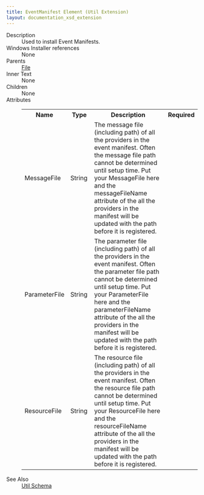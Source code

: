 ```yaml
---
title: EventManifest Element (Util Extension)
layout: documentation_xsd_extension
---
```

<dl>
  <dt>Description</dt>
  <dd>Used to install Event Manifests.</dd>
  <dt>Windows Installer references</dt>
  <dd>None</dd>
  <dt>Parents</dt>
  <dd>
    <a href="../file/">File</a>
  </dd>
  <dt>Inner Text</dt>
  <dd>None</dd>
  <dt>Children</dt>
  <dd>None</dd>
  <dt>Attributes</dt>
  <dd>
    <table cellspacing="0" cellpadding="0" class="schema">
      <tr>
        <th width="15%">Name</th>
        <th width="15%">Type</th>
        <th width="65%">Description</th>
        <th width="15%">Required</th>
      </tr>
      <tr>
        <td>MessageFile</td>
        <td>String</td>
        <td>The message file (including path) of all the providers in the event manifest. Often the message file path cannot be determined until setup time. Put your MessageFile here and the messageFileName attribute of the all the providers in the manifest will be updated with the path before it is registered. </td>
        <td>&nbsp;</td>
      </tr>
      <tr>
        <td>ParameterFile</td>
        <td>String</td>
        <td>The parameter file (including path) of all the providers in the event manifest. Often the parameter file path cannot be determined until setup time. Put your ParameterFile here and the parameterFileName attribute of the all the providers in the manifest will be updated with the path before it is registered. </td>
        <td>&nbsp;</td>
      </tr>
      <tr>
        <td>ResourceFile</td>
        <td>String</td>
        <td>The resource file (including path) of all the providers in the event manifest. Often the resource file path cannot be determined until setup time. Put your ResourceFile here and the resourceFileName attribute of the all the providers in the manifest will be updated with the path before it is registered. </td>
        <td>&nbsp;</td>
      </tr>
    </table>
  </dd>
  <dt>See Also</dt>
  <dd>
    <a href="../util">Util Schema</a>
  </dd>
</dl>
